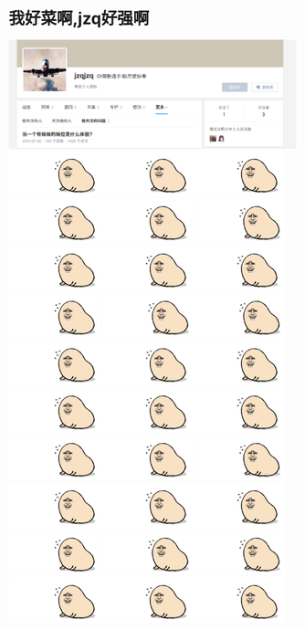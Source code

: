 # 我好菜啊,jzq好强啊
![jzq](/img/妹控jzq.png)
![](/img/膜膜膜.gif)![](/img/膜膜膜.gif)![](/img/膜膜膜.gif)![](/img/膜膜膜.gif)![](/img/膜膜膜.gif)
![](/img/膜膜膜.gif)![](/img/膜膜膜.gif)![](/img/膜膜膜.gif)![](/img/膜膜膜.gif)![](/img/膜膜膜.gif)
![](/img/膜膜膜.gif)![](/img/膜膜膜.gif)![](/img/膜膜膜.gif)![](/img/膜膜膜.gif)![](/img/膜膜膜.gif)
![](/img/膜膜膜.gif)![](/img/膜膜膜.gif)![](/img/膜膜膜.gif)![](/img/膜膜膜.gif)![](/img/膜膜膜.gif)
![](/img/膜膜膜.gif)![](/img/膜膜膜.gif)![](/img/膜膜膜.gif)![](/img/膜膜膜.gif)![](/img/膜膜膜.gif)
![](/img/膜膜膜.gif)![](/img/膜膜膜.gif)![](/img/膜膜膜.gif)![](/img/膜膜膜.gif)![](/img/膜膜膜.gif)

